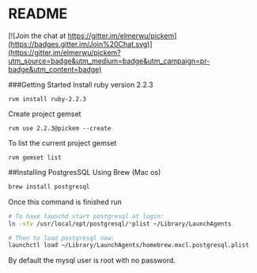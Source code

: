 # README

[![Join the chat at https://gitter.im/elmerwu/pickem](https://badges.gitter.im/Join%20Chat.svg)](https://gitter.im/elmerwu/pickem?utm_source=badge&utm_medium=badge&utm_campaign=pr-badge&utm_content=badge)

###Getting Started
Install ruby version 2.2.3

```
rvm install ruby-2.2.3
```

Create project gemset
```
rvm use 2.2.3@pickem --create
```

To list the current project gemset
```
rvm gemset list
```

##Installing PostgresSQL
Using Brew (Mac os)
``` bash
brew install postgresql
```
Once this command is finished run
``` bash
# To have launchd start postgresql at login:
ln -sfv /usr/local/opt/postgresql/*plist ~/Library/LaunchAgents

# Then to load postgresql now:
launchctl load ~/Library/LaunchAgents/homebrew.mxcl.postgresql.plist
```
By default the mysql user is root with no password.
